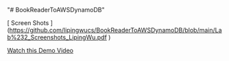 "# BookReaderToAWSDynamoDB" 

[ Screen Shots ] (https://github.com/lipingwucs/BookReaderToAWSDynamoDB/blob/main/Lab%232_Screenshots_LipingWu.pdf )


[Watch this Demo Video ]( https://github.com/lipingwucs/BookReaderToAWSDynamoDB/blob/main/COMP306Lab02_Lipingwu.mp4)
